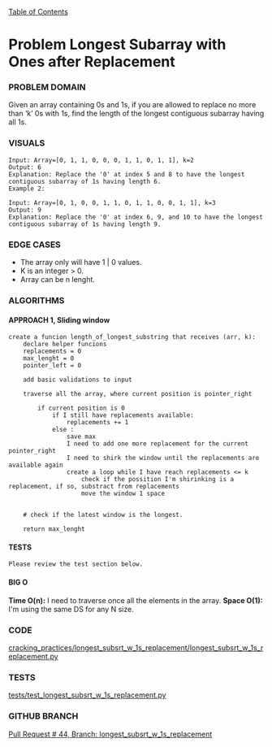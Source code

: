 [Table of Contents](../../README.md)


# Problem Longest Subarray with Ones after Replacement

### PROBLEM DOMAIN
Given an array containing 0s and 1s, if you are allowed to replace no more than ‘k’ 0s with 1s, find the length of the longest contiguous subarray having all 1s.


### VISUALS
```
Input: Array=[0, 1, 1, 0, 0, 0, 1, 1, 0, 1, 1], k=2
Output: 6
Explanation: Replace the '0' at index 5 and 8 to have the longest contiguous subarray of 1s having length 6.
Example 2:

Input: Array=[0, 1, 0, 0, 1, 1, 0, 1, 1, 0, 0, 1, 1], k=3
Output: 9
Explanation: Replace the '0' at index 6, 9, and 10 to have the longest contiguous subarray of 1s having length 9.
```

### EDGE CASES
- The array only will have 1 | 0 values.
- K is an integer > 0.
- Array can be n lenght.


### ALGORITHMS

#### APPROACH 1, Sliding window
```
create a funcion length_of_longest_substring that receives (arr, k):
    declare helper funcions
    replacements = 0
    max_lenght = 0
    pointer_left = 0

    add basic validations to input

    traverse all the array, where current position is pointer_right

        if current position is 0
            if I still have replacements available:
                replacements += 1
            else :
                save max
                I need to add one more replacement for the current pointer_right
                I need to shirk the window until the replacements are available again
                create a loop while I have reach replacements <= k
                    check if the possition I'm shirinking is a replacement, if so, substract from replacements
                    move the window 1 space


    # check if the latest window is the longest.

    return max_lenght
```


#### TESTS
```
Please review the test section below.
```


#### BIG O
**Time O(n):** I need to traverse once all the elements in the array.
**Space O(1):** I'm using the same DS for any N size.

### CODE
[cracking_practices/longest_subsrt_w_1s_replacement/longest_subsrt_w_1s_replacement.py](longest_subsrt_w_1s_replacement.py)


### TESTS
[tests/test_longest_subsrt_w_1s_replacement.py](../../tests/test_longest_subsrt_w_1s_replacement.py)

### GITHUB BRANCH

[Pull Request # 44, Branch: longest_subsrt_w_1s_replacement](https://github.com/ilealm/cracking-practices/pull/44)
